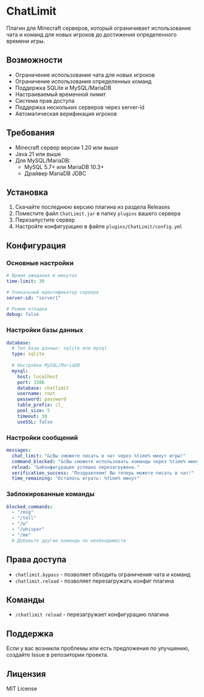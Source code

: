 # ChatLimit

Плагин для Minecraft серверов, который ограничивает использование чата и команд для новых игроков до достижения определенного времени игры.

## Возможности

- Ограничение использования чата для новых игроков
- Ограничение использования определенных команд
- Поддержка SQLite и MySQL/MariaDB
- Настраиваемый временной лимит
- Система прав доступа
- Поддержка нескольких серверов через server-id
- Автоматическая верификация игроков

## Требования

- Minecraft сервер версии 1.20 или выше
- Java 21 или выше
- Для MySQL/MariaDB:
  - MySQL 5.7+ или MariaDB 10.3+
  - Драйвер MariaDB JDBC

## Установка

1. Скачайте последнюю версию плагина из раздела Releases
2. Поместите файл `ChatLimit.jar` в папку `plugins` вашего сервера
3. Перезапустите сервер
4. Настройте конфигурацию в файле `plugins/ChatLimit/config.yml`

## Конфигурация

### Основные настройки

```yaml
# Время ожидания в минутах
time-limit: 30

# Уникальный идентификатор сервера
server-id: "server1"

# Режим отладки
debug: false
```

### Настройки базы данных

```yaml
database:
  # Тип базы данных: sqlite или mysql
  type: sqlite
  
  # Настройки MySQL/MariaDB
  mysql:
    host: localhost
    port: 3306
    database: chatlimit
    username: root
    password: password
    table_prefix: cl_
    pool_size: 5
    timeout: 30
    useSSL: false
```

### Настройки сообщений

```yaml
messages:
  chat_limit: "&cВы сможете писать в чат через %time% минут игры!"
  command_blocked: "&cВы сможете использовать команды через %time% минут игры!"
  reload: "&aКонфигурация успешно перезагружена."
  verification_success: "Поздравляем! Вы теперь можете писать в чат!"
  time_remaining: "Осталось играть: %time% минут"
```

### Заблокированные команды

```yaml
blocked_commands:
  - "/msg"
  - "/tell"
  - "/w"
  - "/whisper"
  - "/me"
  # Добавьте другие команды по необходимости
```

## Права доступа

- `chatlimit.bypass` - позволяет обходить ограничения чата и команд
- `chatlimit.reload` - позволяет перезагружать конфиг плагина

## Команды

- `/chatlimit reload` - перезагружает конфигурацию плагина

## Поддержка

Если у вас возникли проблемы или есть предложения по улучшению, создайте Issue в репозитории проекта.

## Лицензия

MIT License 
